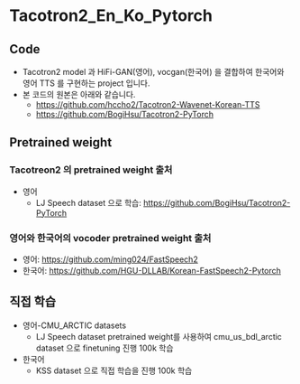 # Tacotron2_En_Ko_Pytorch
## Code
- Tacotron2 model 과 HiFi-GAN(영어), vocgan(한국어) 을 결합하여 한국어와 영어 TTS 를 구현하는 project 입니다.
- 본 코드의 원본은 아래와 같습니다.
  - https://github.com/hccho2/Tacotron2-Wavenet-Korean-TTS
  - https://github.com/BogiHsu/Tacotron2-PyTorch

## Pretrained weight
### Tacotreon2 의 pretrained weight 출처
- 영어
  - LJ Speech dataset 으로 학습: https://github.com/BogiHsu/Tacotron2-PyTorch
### 영어와 한국어의 vocoder pretrained weight 출처
  - 영어: https://github.com/ming024/FastSpeech2
  - 한국어: https://github.com/HGU-DLLAB/Korean-FastSpeech2-Pytorch

## 직접 학습
- 영어-CMU_ARCTIC datasets
  - LJ Speech dataset pretrained weight를 사용하여 cmu_us_bdl_arctic dataset 으로 finetuning 진행 100k 학습
- 한국어
  - KSS dataset 으로 직접 학습을 진행 100k 학습
